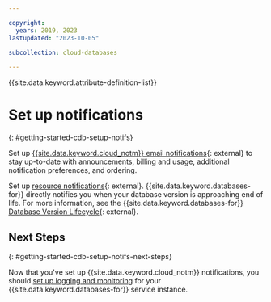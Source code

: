 ```yaml
---

copyright:
  years: 2019, 2023
lastupdated: "2023-10-05"

subcollection: cloud-databases

---
```


{{site.data.keyword.attribute-definition-list}}

# Set up notifications
{: #getting-started-cdb-setup-notifs}

Set up [{{site.data.keyword.cloud_notm}} email notifications](https://cloud.ibm.com/docs/account?topic=account-email-prefs){: external} to stay up-to-date with announcements, billing and usage, additional notification preferences, and ordering.

Set up [resource notifications](https://cloud.ibm.com/docs/account?topic=account-email-prefs#setting-resource-notifications){: external}. {{site.data.keyword.databases-for}} directly notifies you when your database version is approaching end of life. For more information, see the {{site.data.keyword.databases-for}} [Database Version Lifecycle](/docs/cloud-databases?topic=cloud-databases-versioning-policy){: external}.

## Next Steps
{: #getting-started-cdb-setup-notifs-next-steps}

Now that you've set up {{site.data.keyword.cloud_notm}} notifications, you should [set up logging and monitoring](/docs/cloud-databases?topic=cloud-databases-getting-started-cdb-logging-monitoring) for your {{site.data.keyword.databases-for}} service instance.
